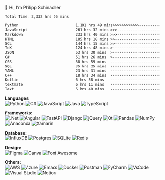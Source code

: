 👋 Hi, I’m Philipp Schinacher <br>

<!--[![wakatime](https://wakatime.com/badge/user/b40fc0a8-0c3d-4c72-850f-046f545584cc.svg)](https://wakatime.com/@b40fc0a8-0c3d-4c72-850f-046f545584cc)-->

<!--START_SECTION:waka-->

```txt
Total Time: 2,332 hrs 16 mins

Python                          1,101 hrs 49 mins>>>>>>>>>>>>-------------   47.24 %
JavaScript                      261 hrs 32 mins >>>----------------------   11.21 %
Markdown                        233 hrs 40 mins >>>----------------------   10.02 %
HTML                            185 hrs 18 mins >>-----------------------   07.95 %
SCL                             144 hrs 15 mins >>-----------------------   06.19 %
TeX                             124 hrs 48 mins >------------------------   05.35 %
JSON                            53 hrs 30 mins  >------------------------   02.29 %
C#                              51 hrs 26 mins  >------------------------   02.21 %
CSS                             38 hrs 59 mins  -------------------------   01.67 %
SQL                             35 hrs 25 mins  -------------------------   01.52 %
YAML                            23 hrs 31 mins  -------------------------   01.01 %
C++                             18 hrs 34 mins  -------------------------   00.80 %
Kotlin                          6 hrs 58 mins   -------------------------   00.30 %
textmate                        6 hrs 11 mins   -------------------------   00.27 %
Text                            5 hrs 40 mins   -------------------------   00.24 %
```

<!--END_SECTION:waka-->

<!--[![GitHub Streak](https://streak-stats.demolab.com?user=Philipp1297&theme=radical&exclude_days=Sun%2CSat)](https://git.io/streak-stats)-->


<strong>Languages:  </strong><br>
![Python](https://img.shields.io/badge/python-3670A0?style=for-the-badge&logo=python&logoColor=ffdd54)
![C#](https://img.shields.io/badge/c%23-%23239120.svg?style=for-the-badge&logo=c-sharp&logoColor=white)
![JavaScript](https://img.shields.io/badge/javascript-%23323330.svg?style=for-the-badge&logo=javascript&logoColor=%23F7DF1E)
![Java](https://img.shields.io/badge/java-%23ED8B00.svg?style=for-the-badge&logo=openjdk&logoColor=white)
![TypeScript](https://img.shields.io/badge/typescript-%23007ACC.svg?style=for-the-badge&logo=typescript&logoColor=white)



<strong>Frameworks: </strong> <br>
![.Net](https://img.shields.io/badge/.NET-5C2D91?style=for-the-badge&logo=.net&logoColor=white)
![Angular](https://img.shields.io/badge/angular-%23DD0031.svg?style=for-the-badge&logo=angular&logoColor=white)
![FastAPI](https://img.shields.io/badge/FastAPI-005571?style=for-the-badge&logo=fastapi)
![Django](https://img.shields.io/badge/django-%23092E20.svg?style=for-the-badge&logo=django&logoColor=white)
![jQuery](https://img.shields.io/badge/jquery-%230769AD.svg?style=for-the-badge&logo=jquery&logoColor=white)
![Qt](https://img.shields.io/badge/Qt-%23217346.svg?style=for-the-badge&logo=Qt&logoColor=white)
![Pandas](https://img.shields.io/badge/pandas-%23150458.svg?style=for-the-badge&logo=pandas&logoColor=white)
![NumPy](https://img.shields.io/badge/numpy-%23013243.svg?style=for-the-badge&logo=numpy&logoColor=white)
![Anaconda](https://img.shields.io/badge/conda-342B029.svg?&style=for-the-badge&logo=anaconda&logoColor=white)
![Xamarin](https://img.shields.io/badge/Xamarin-3498DB?style=for-the-badge&logo=xamarin&logoColor=whit)

<strong>Database: </strong> <br>
![InfluxDB](https://img.shields.io/badge/InfluxDB-22ADF6?style=for-the-badge&logo=InfluxDB&logoColor=white)
![Postgres](https://img.shields.io/badge/postgres-%23316192.svg?style=for-the-badge&logo=postgresql&logoColor=white)
![SQLite](https://img.shields.io/badge/sqlite-%2307405e.svg?style=for-the-badge&logo=sqlite&logoColor=white)
![Redis](https://img.shields.io/badge/redis-%23DD0031.svg?&style=for-the-badge&logo=redis&logoColor=white)

<strong>Design: </strong> <br>
![Figma](https://img.shields.io/badge/Figma-F24E1E?style=for-the-badge&logo=figma&logoColor=white)
![Canva](https://img.shields.io/badge/Canva-%2300C4CC.svg?&style=for-the-badge&logo=Canva&logoColor=white)
![Font Awesome](https://img.shields.io/badge/Font_Awesome-339AF0?style=for-the-badge&logo=fontawesome&logoColor=white)

<strong>Others: </strong><br>
![AWS](https://img.shields.io/badge/AWS-%23FF9900.svg?style=for-the-badge&logo=amazon-aws&logoColor=white)
![Azure](https://img.shields.io/badge/azure-%230072C6.svg?style=for-the-badge&logo=microsoftazure&logoColor=white)
![Emacs](https://img.shields.io/badge/Emacs-%237F5AB6.svg?&style=for-the-badge&logo=gnu-emacs&logoColor=white)
![Docker](https://img.shields.io/badge/Docker-2CA5E0?style=for-the-badge&logo=docker&logoColor=white)
![Postman](https://img.shields.io/badge/Postman-FF6C37?style=for-the-badge&logo=Postman&logoColor=white)
![PyCharm](https://img.shields.io/badge/PyCharm-000000.svg?&style=for-the-badge&logo=PyCharm&logoColor=white)
![VsCode](https://img.shields.io/badge/VSCode-0078D4?style=for-the-badge&logo=visual%20studio%20code&logoColor=white)
![Visual Studio](https://img.shields.io/badge/Visual_Studio-5C2D91?style=for-the-badge&logo=visual%20studio&logoColor=white)
![Notion](https://img.shields.io/badge/Notion-000000?style=for-the-badge&logo=notion&logoColor=white)


<!---
Philipp1297/Philipp1297 is a ✨ special ✨ repository because its `README.md` (this file) appears on your GitHub profile.
You can click the Preview link to take a look at your changes.
--->
